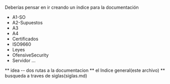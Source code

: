 
Deberías pensar en ir creando un índice para la documentación

- A1-SO
- A2-Supuestos
- A3
- A4
- Certificados
- ISO9660
- Leyes
- OfensiveSecurity
- Servidor
...

** idea -- dos rutas a la documentacion
	** el Indice general(este archivo)
	** busqueda a traves de siglas(siglas.md)
